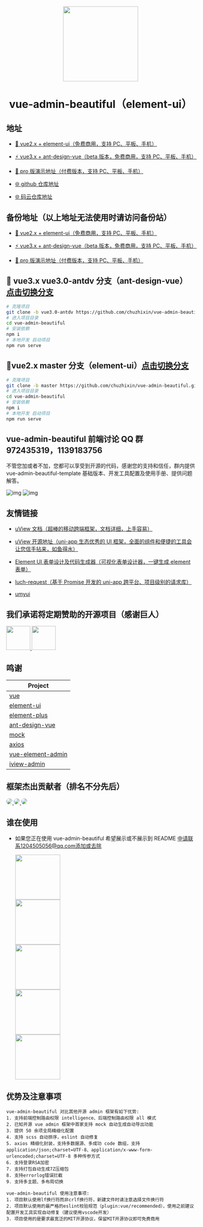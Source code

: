 #

<div align="center"><img width="200" src="https://gitee.com/chu1204505056/vue-admin-beautiful/raw/master/src/colorfulIcon/svg/vab.svg"/>
<h1> vue-admin-beautiful（element-ui） </h1>
</div>

## 地址

- [🎉 vue2.x + element-ui（免费商用，支持 PC、平板、手机）](http://beautiful.panm.cn/vue-admin-beautiful-element/?hmsr=github&hmpl=&hmcu=&hmkw=&hmci=)

- [⚡️ vue3.x + ant-design-vue（beta 版本，免费商用，支持 PC、平板、手机）](http://beautiful.panm.cn/vue-admin-beautiful-antdv/?hmsr=github&hmpl=&hmcu=&hmkw=&hmci=)

- [🚀 pro 版演示地址（付费版本，支持 PC、平板、手机）](http://beautiful.panm.cn/vue-admin-beautiful-pro/?hmsr=github&hmpl=&hmcu=&hmkw=&hmci=)

- [🌐 github 仓库地址](https://github.com/chuzhixin/vue-admin-beautiful/?hmsr=github&hmpl=&hmcu=&hmkw=&hmci=)

- [🌐 码云仓库地址](https://gitee.com/chu1204505056/vue-admin-beautiful/?hmsr=github&hmpl=&hmcu=&hmkw=&hmci=)

## 备份地址（以上地址无法使用时请访问备份站）

- [🎉 vue2.x + element-ui（免费商用，支持 PC、平板、手机）](https://chu1204505056.gitee.io/vue-admin-beautiful-element/?hmsr=github&hmpl=&hmcu=&hmkw=&hmci=)

- [⚡️ vue3.x + ant-design-vue（beta 版本，免费商用，支持 PC、平板、手机）](https://chu1204505056.gitee.io/vue-admin-beautiful-mini/?hmsr=github&hmpl=&hmcu=&hmkw=&hmci=)

- [🚀 pro 版演示地址（付费版本，支持 PC、平板、手机）](https://chu1204505056.gitee.io/vue-admin-beautiful-pro/?hmsr=github&hmpl=&hmcu=&hmkw=&hmci=)

## 🌱 vue3.x vue3.0-antdv 分支（ant-design-vue）[点击切换分支](https://github.com/chuzhixin/vue-admin-beautiful/tree/vue3.0-antdv)

```bash
# 克隆项目
git clone -b vue3.0-antdv https://github.com/chuzhixin/vue-admin-beautiful.git
# 进入项目目录
cd vue-admin-beautiful
# 安装依赖
npm i
# 本地开发 启动项目
npm run serve
```

## 🌱vue2.x master 分支（element-ui）[点击切换分支](https://github.com/chuzhixin/vue-admin-beautiful/tree/master)

```bash
# 克隆项目
git clone -b master https://github.com/chuzhixin/vue-admin-beautiful.git
# 进入项目目录
cd vue-admin-beautiful
# 安装依赖
npm i
# 本地开发 启动项目
npm run serve
```

## vue-admin-beautiful 前端讨论 QQ 群 972435319，1139183756

不管您加或者不加，您都可以享受到开源的代码，感谢您的支持和信任，群内提供 vue-admin-beautiful-template 基础版本、开发工具配置及使用手册、提供问题解答。

<a>![img](https://gitee.com/chu1204505056/image/raw/master/ewm.png)</a>
<a>![img](https://gitee.com/chu1204505056/image/raw/master/ewm_2.png)</a>

## 友情链接

- [uView 文档（超棒的移动跨端框架，文档详细，上手容易）](https://uviewui.com/)

- [uView 开源地址（uni-app 生态优秀的 UI 框架，全面的组件和便捷的工具会让您信手拈来，如鱼得水）](https://github.com/YanxinNet/uView/)

- [Element UI 表单设计及代码生成器（可视化表单设计器，一键生成 element 表单）](https://github.com/JakHuang/form-generator/)

- [luch-request（基于 Promise 开发的 uni-app 跨平台、项目级别的请求库）](https://www.quanzhan.co/luch-request/)

- [umyui](http://www.umyui.com/)

## 我们承诺将定期赞助的开源项目（感谢巨人）

<a title="ant-design-vue" href="https://github.com/vueComponent/ant-design-vue#backers" target="_blank">
<img width="64px" src="https://gitee.com/chu1204505056/image/raw/master/antdv.svg"/>
</a>

<a title="element-plus" href="https://github.com/element-plus/element-plus" target="_blank">
<img width="64px" src="https://gitee.com/chu1204505056/image/raw/master/element-plus.png"/>
</a>

## 鸣谢

| Project                                                              |
| -------------------------------------------------------------------- |
| [vue](https://github.com/vuejs/vue)                                  |
| [element-ui](https://github.com/ElemeFE/element)                     |
| [element-plus](https://github.com/element-plus/element-plus)         |
| [ant-design-vue](https://github.com/vueComponent/ant-design-vue)     |
| [mock](https://github.com/nuysoft/Mock)                              |
| [axios](https://github.com/axios/axios)                              |
| [vue-element-admin](https://github.com/PanJiaChen/vue-element-admin) |
| [iview-admin](https://github.com/iview/iview-admin)                  |

## 框架杰出贡献者（排名不分先后）

<a href="https://github.com/buuing" target="_blank">
<img style="border-radius:999px" src="https://avatars1.githubusercontent.com/u/36689704?s=50&u=7a4049f10010a115b8dd35f159bb81726bc0ac20&v=4"/>
</a>
<a href="https://github.com/cyea" target="_blank">
<img style="border-radius:999px" src="https://avatars1.githubusercontent.com/u/22478003?s=50&u=121126473328c04cbf3cff5516110814ca1010e4&v=4"/>
</a>
<a href="https://github.com/fwfmiao" target="_blank">
<img style="border-radius:999px" src="https://avatars3.githubusercontent.com/u/29328241?s=50&u=bb0977b405ccf1a101ce4e18e4fb8d958854ca60&v=4"/>
</a>

## 谁在使用

- 如果您正在使用 vue-admin-beautiful 希望展示或不展示到 README 中请联系1204505056@qq.com添加或去除

  <a title="360数科" href="https://www.360shuke.com/" target="_blank">
  <img width="120px" src="https://gitee.com/chu1204505056/image/raw/master/360.png"/>
  </a>
  <br/>
  <a title="京东" href="https://www.jd.com/" target="_blank">
  <img width="120px" src="https://gitee.com/chu1204505056/image/raw/master/jingdong.png"/>
  </a>
  <br/>
  <a title="uview" href="https://www.uviewui.com/" target="_blank">
  <img width="120px" src="https://gitee.com/chu1204505056/image/raw/master/uview.png"/>
  </a>
  <br/>
  <a title="千鸟云商" href="https://www.qianniao.vip/#/login" target="_blank">
  <img width="120px" src="https://gitee.com/chu1204505056/image/raw/master/qianniaoyunshang.png"/>
  </a>
  <br/>
  <a title="OPSLI" href="https://www.opsli.com/" target="_blank">
  <img width="120px" src="https://gitee.com/chu1204505056/image/raw/master/opsli.png"/>
  </a>

## 优势及注意事项

```
vue-admin-beautiful 对比其他开源 admin 框架有如下优势:
1. 支持前端控制路由权限 intelligence、后端控制路由权限 all 模式
2. 已知开源 vue admin 框架中首家支持 mock 自动生成自动导出功能
3. 提供 50 余项全局精细化配置
4. 支持 scss 自动排序，eslint 自动修复
5. axios 精细化封装，支持多数据源、多成功 code 数组，支持 application/json;charset=UTF-8、application/x-www-form-urlencoded;charset=UTF-8 多种传参方式
6. 支持登录RSA加密
7. 支持打包自动生成7Z压缩包
8. 支持errorlog错误拦截
9. 支持多主题、多布局切换

vue-admin-beautiful 使用注意事项:
1. 项目默认使用lf换行符而非crlf换行符，新建文件时请注意选择文件换行符
2. 项目默认使用的最严格的eslint校验规范（plugin:vue/recommended），使用之前建议配置开发工具实现自动修复（建议使用vscode开发）
3. 项目使用的是要求最宽泛的MIT开源协议，保留MIT开源协议即可免费商用

```
